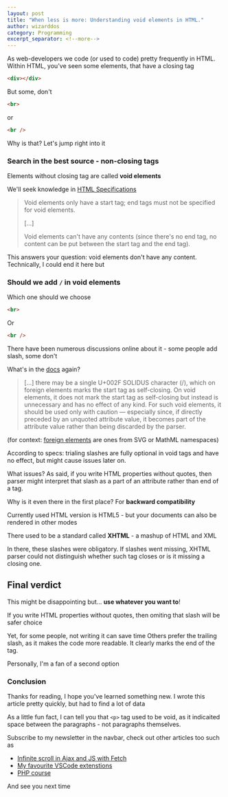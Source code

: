 ```yaml
---
layout: post
title: "When less is more: Understanding void elements in HTML."
author: wizarddos
category: Programming
excerpt_separator: <!--more-->
---
```


As web-developers we code (or used to code) pretty frequently in HTML.
Within HTML, you've seen some elements, that have a closing tag
```html
<div></div>
```

But some, don't
```html
<br>
```
or
```html
<br />
```

Why is that? Let's jump right into it
<!--more-->

### Search in the best source - non-closing tags

Elements without closing tag are called **void elements**

We'll seek knowledge in [HTML Specifications](https://html.spec.whatwg.org/multipage/syntax.html#void-elements)
> Void elements only have a start tag; end tags must not be specified for void elements.
>
> [...]
>
> Void elements can't have any contents (since there's no end tag, no content can be put between the start tag and the end tag).

This answers your question: void elements don't have any content.
Technically, I could end it here but

### Should we add `/` in void elements
Which one should we choose
```html
<br>
```

Or
```html
<br />
```
There have been numerous discussions online about it - some people add slash, some don't

What's in the [docs](https://html.spec.whatwg.org/multipage/syntax.html#start-tags) again?
> [...] there may be a single U+002F SOLIDUS character (/), which on foreign elements marks the start tag as self-closing. On void elements, it does not mark the start tag as self-closing but instead is unnecessary and has no effect of any kind. For such void elements, it should be used only with caution — especially since, if directly preceded by an unquoted attribute value, it becomes part of the attribute value rather than being discarded by the parser.

(for context: [foreign elements](https://html.spec.whatwg.org/multipage/syntax.html#foreign-elements) are ones from SVG or MathML namespaces)

According to specs: trialing slashes are fully optional in void tags and have no effect, but might cause issues later on.

What issues? As said, if you write HTML properties without quotes, then parser might interpret that slash as a part of an attribute rather than end of a tag.  

Why is it even there in the first place? For **backward compatibility**

Currently used HTML version is HTML5 - but your documents can also be rendered in other modes 

There used to be a standard called **XHTML** - a mashup of HTML and XML

In there, these slashes were obligatory. 
If slashes went missing, XHTML parser could not distinguish whether such tag closes or is it missing a closing one.

## Final verdict

This might be disappointing but... **use whatever you want to**!

If you write HTML properties without quotes, then omiting that slash will be safer choice

Yet, for some people, not writing it can save time
Others prefer the trailing slash, as it makes the code more readable. It clearly marks the end of the tag.

Personally, I'm a fan of a second option

### Conclusion

Thanks for reading, I hope you've learned something new. I wrote this article pretty quickly, but had to find a lot of data

As a little fun fact, I can tell you that `<p>` tag used to be void, as it indicaited space between the paragraphs - not paragraphs themselves.

Subscribe to my newsletter in the navbar, check out other articles too such as

- [Infinite scroll in Ajax and JS with Fetch](https://wizarddos.github.io/blog/programming/2024/04/02/php-javascript-ajax-fetch-infinite-scroll.html)
- [My favourite VSCode extenstions](https://wizarddos.github.io/blog/programming/2024/04/14/my-personal-favoutrite-vscode-extensions.html)
- [PHP course](https://wizarddos.github.io/blog/series/php_0_to_hero.html)

And see you next time